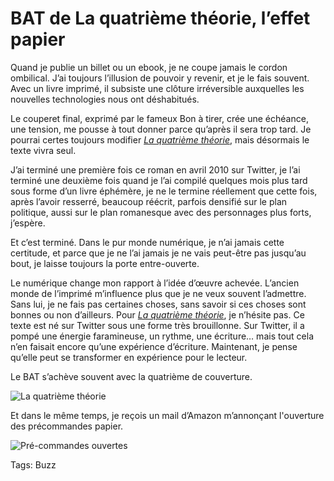 # BAT de La quatrième théorie, l&#8217;effet papier

Quand je publie un billet ou un ebook, je ne coupe jamais le cordon ombilical. J’ai toujours l’illusion de pouvoir y revenir, et je le fais souvent. Avec un livre imprimé, il subsiste une clôture irréversible auxquelles les nouvelles technologies nous ont déshabitués.

Le couperet final, exprimé par le fameux Bon à tirer, crée une échéance, une tension, me pousse à tout donner parce qu’après il sera trop tard. Je pourrai certes toujours modifier [*La quatrième théorie*](/la-quatrieme-theorie/), mais désormais le texte vivra seul.

J’ai terminé une première fois ce roman en avril 2010 sur Twitter, je l’ai terminé une deuxième fois quand je l’ai compilé quelques mois plus tard sous forme d’un livre éphémère, je ne le termine réellement que cette fois, après l’avoir resserré, beaucoup réécrit, parfois densifié sur le plan politique, aussi sur le plan romanesque avec des personnages plus forts, j’espère.

Et c’est terminé. Dans le pur monde numérique, je n’ai jamais cette certitude, et parce que je ne l’ai jamais je ne vais peut-être pas jusqu’au bout, je laisse toujours la porte entre-ouverte.

Le numérique change mon rapport à l’idée d’œuvre achevée. L’ancien monde de l’imprimé m’influence plus que je ne veux souvent l’admettre. Sans lui, je ne fais pas certaines choses, sans savoir si ces choses sont bonnes ou non d’ailleurs. Pour [*La quatrième théorie*](/la-quatrieme-theorie/), je n’hésite pas. Ce texte est né sur Twitter sous une forme très brouillonne. Sur Twitter, il a pompé une énergie faramineuse, un rythme, une écriture… mais tout cela n’en faisait encore qu’une expérience d’écriture. Maintenant, je pense qu’elle peut se transformer en expérience pour le lecteur.

Le BAT s’achève souvent avec la quatrième de couverture.

![La quatrième théorie](https://tcrouzet.com/images_tc/2013/02/4t4.jpg)

Et dans le même temps, je reçois un mail d’Amazon m’annonçant l'ouverture des précommandes papier.

![Pré-commandes ouvertes](https://tcrouzet.com/images_tc/2013/02/amazon4T-450x175.jpg)



Tags: Buzz